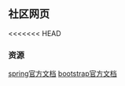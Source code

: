 ## 社区网页

<<<<<<< HEAD
### 资源
[spring官方文档](https://spring.io/guides)
[bootstrap官方文档](https://v3.bootcss.com/css/)

